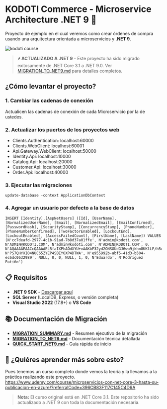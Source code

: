 # KODOTI Commerce - Microservice Architecture .NET 9 🚀

Proyecto de ejemplo en el cual veremos como crear órdenes de compra usando una arquitectura orientada a microservicios y **.NET 9**.

![kodoti course](https://anexsoft.com/storage/app/media/common/kodoti-microservice-architecture.jpg "Curso de Microservicios con .NET Core")

> **⚡ ACTUALIZADO A .NET 9** - Este proyecto ha sido migrado exitosamente de .NET Core 3.1 a .NET 9.0. Ver [MIGRATION_TO_NET9.md](MIGRATION_TO_NET9.md) para detalles completos.

## ¿Cómo levantar el proyecto?
### 1. Cambiar las cadenas de conexión
Actualicen las cadenas de conexión de cada Microservicio por la de ustedes.

### 2. Actualizar los puertos de los proyectos web
* Clients.Authentication: localhost:60000
* Clients.WebClient: localhost:60001
* Api.Gateway.WebClient: localhost:50000
* Identity.Api: localhost:10000
* Catalog.Api: localhost:20000
* Customer.Api: localhost:30000
* Order.Api: localhost:40000

### 3. Ejecutar las migraciones
```
update-database -context ApplicationDbContext
```

### 4. Agregar un usuario por defecto a la base de datos
```
INSERT [Identity].[AspNetUsers] ([Id], [UserName], [NormalizedUserName], [Email], [NormalizedEmail], [EmailConfirmed], [PasswordHash], [SecurityStamp], [ConcurrencyStamp], [PhoneNumber], [PhoneNumberConfirmed], [TwoFactorEnabled], [LockoutEnd], [LockoutEnabled], [AccessFailedCount], [FirstName], [LastName]) VALUES (N'cc7deafd-2977-4c1b-91ad-7b8d37a01ffe', N'admin@kodoti.com', N'ADMIN@KODOTI.COM', N'admin@kodoti.com', N'ADMIN@KODOTI.COM', 0, N'AQAAAAEAACcQAAAAEL5faIXPhAOdXYU+vAAKbF32yd2ONSGUdGJ6wo9jkhm8KKlLF/h5x0zjJbcPKt8WYg==', N'PS7QHYXIO4NUC65ZYEP4SBEYOXP4DTWA', N'e955992b-abf5-41d3-b504-ec6dc0632989', NULL, 0, 0, NULL, 1, 0, N'Eduardo', N'Rodríguez Patiño')
```

## 📋 Requisitos

- **.NET 9 SDK** - [Descargar aquí](https://dotnet.microsoft.com/download/dotnet/9.0)
- **SQL Server** (LocalDB, Express, o versión completa)
- **Visual Studio 2022** (17.8+) o **VS Code**

## 📚 Documentación de Migración

- **[MIGRATION_SUMMARY.md](MIGRATION_SUMMARY.md)** - Resumen ejecutivo de la migración
- **[MIGRATION_TO_NET9.md](MIGRATION_TO_NET9.md)** - Documentación técnica detallada
- **[QUICK_START_NET9.md](QUICK_START_NET9.md)** - Guía rápida de inicio

## 🎯 ¿Quiéres aprender más sobre esto?
Pues tenemos un curso completo donde vemos la teoría y la llevamos a la práctica realizando este proyecto.
https://www.udemy.com/course/microservicios-con-net-core-3-hasta-su-publicacion-en-azure/?referralCode=396CB83F117C145C4D6A

> **Nota:** El curso original está en .NET Core 3.1. Este repositorio ha sido actualizado a .NET 9 con toda la documentación necesaria.
